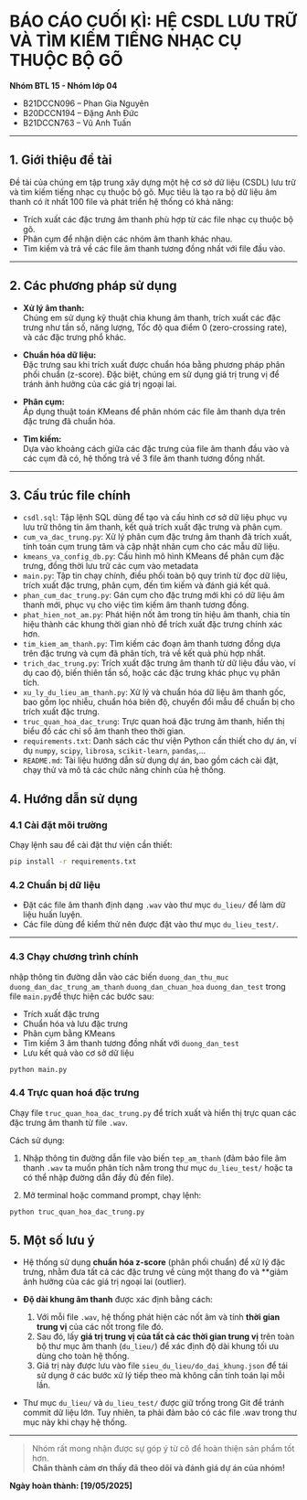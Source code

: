 # BÁO CÁO CUỐI KÌ: HỆ CSDL LƯU TRỮ VÀ TÌM KIẾM TIẾNG NHẠC CỤ THUỘC BỘ GÕ

**Nhóm BTL 15 - Nhóm lớp 04**  
- B21DCCN096 – Phan Gia Nguyên  
- B20DCCN194 – Đặng Anh Đức  
- B21DCCN763 – Vũ Anh Tuấn  

---

## 1. Giới thiệu đề tài

Đề tài của chúng em tập trung xây dựng một hệ cơ sở dữ liệu (CSDL) lưu trữ và tìm kiếm tiếng nhạc cụ thuộc bộ gõ. Mục tiêu là tạo ra bộ dữ liệu âm thanh có ít nhất 100 file và phát triển hệ thống có khả năng:

- Trích xuất các đặc trưng âm thanh phù hợp từ các file nhạc cụ thuộc bộ gõ.
- Phân cụm để nhận diện các nhóm âm thanh khác nhau.
- Tìm kiếm và trả về các file âm thanh tương đồng nhất với file đầu vào.

---

## 2. Các phương pháp sử dụng

- **Xử lý âm thanh:**  
  Chúng em sử dụng kỹ thuật chia khung âm thanh, trích xuất các đặc trưng như tần số, năng lượng, Tốc độ qua điểm 0 (zero-crossing rate), và các đặc trưng phổ khác.

- **Chuẩn hóa dữ liệu:**  
  Đặc trưng sau khi trích xuất được chuẩn hóa bằng phương pháp phân phối chuẩn (z-score). Đặc biệt, chúng em sử dụng giá trị trung vị để tránh ảnh hưởng của các giá trị ngoại lai.

- **Phân cụm:**  
  Áp dụng thuật toán KMeans để phân nhóm các file âm thanh dựa trên đặc trưng đã chuẩn hóa.

- **Tìm kiếm:**  
  Dựa vào khoảng cách giữa các đặc trưng của file âm thanh đầu vào và các cụm đã có, hệ thống trả về 3 file âm thanh tương đồng nhất.

---

## 3. Cấu trúc file chính

- `csdl.sql`: Tập lệnh SQL dùng để tạo và cấu hình cơ sở dữ liệu phục vụ lưu trữ thông tin âm thanh, kết quả trích xuất đặc trưng và phân cụm.
- `cum_va_dac_trung.py`: Xử lý phân cụm đặc trưng âm thanh đã trích xuất, tính toán cụm trung tâm và cập nhật nhãn cụm cho các mẫu dữ liệu.
- `kmeans_va_config_db.py`: Cấu hình mô hình KMeans để phân cụm đặc trưng, đồng thời lưu trữ các cụm vào metadata
- `main.py`: Tập tin chạy chính, điều phối toàn bộ quy trình từ đọc dữ liệu, trích xuất đặc trưng, phân cụm, đến tìm kiếm và đánh giá kết quả.
- `phan_cum_dac_trung.py`: Gán cụm cho đặc trưng mới khi có dữ liệu âm thanh mới, phục vụ cho việc tìm kiếm âm thanh tương đồng.
- `phat_hien_not_am.py`: Phát hiện nốt âm trong tín hiệu âm thanh, chia tín hiệu thành các khung thời gian nhỏ để trích xuất đặc trưng chính xác hơn.
- `tim_kiem_am_thanh.py`: Tìm kiếm các đoạn âm thanh tương đồng dựa trên đặc trưng và cụm đã phân tích, trả về kết quả phù hợp nhất.
- `trich_dac_trung.py`: Trích xuất đặc trưng âm thanh từ dữ liệu đầu vào, ví dụ cao độ, biến thiên tần số, hoặc các đặc trưng khác phục vụ phân tích.
- `xu_ly_du_lieu_am_thanh.py`: Xử lý và chuẩn hóa dữ liệu âm thanh gốc, bao gồm lọc nhiễu, chuẩn hóa biên độ, chuyển đổi mẫu để chuẩn bị cho trích xuất đặc trưng.
- `truc_quan_hoa_dac_trung`: Trực quan hoá đặc trưng âm thanh, hiển thị biểu đồ các chỉ số âm thanh theo thời gian.
- `requirements.txt`: Danh sách các thư viện Python cần thiết cho dự án, ví dụ `numpy`, `scipy`, `librosa`, `scikit-learn`, `pandas`,...
- `README.md`: Tài liệu hướng dẫn sử dụng dự án, bao gồm cách cài đặt, chạy thử và mô tả các chức năng chính của hệ thống.

## 4. Hướng dẫn sử dụng

### 4.1 Cài đặt môi trường

Chạy lệnh sau để cài đặt thư viện cần thiết:

```bash
pip install -r requirements.txt
```

### 4.2 Chuẩn bị dữ liệu

- Đặt các file âm thanh định dạng `.wav` vào thư mục `du_lieu/` để làm dữ liệu huấn luyện.
- Các file dùng để kiểm thử nên được đặt vào thư mục `du_lieu_test/`.

---

### 4.3 Chạy chương trình chính

nhập thông tin đường dẫn vào các biến `duong_dan_thu_muc` `duong_dan_dac_trung_am_thanh` `duong_dan_chuan_hoa` `duong_dan_test` trong file `main.py`để thực hiện các bước sau:

- Trích xuất đặc trưng  
- Chuẩn hóa và lưu đặc trưng  
- Phân cụm bằng KMeans 
- Tìm kiếm 3 âm thanh tương đồng nhất với `duong_dan_test`
- Lưu kết quả vào cơ sở dữ liệu

```bash
python main.py
```

### 4.4 Trực quan hoá đặc trưng 

Chạy file `truc_quan_hoa_dac_trung.py` để trích xuất và hiển thị trực quan các đặc trưng âm thanh từ file `.wav`.

Cách sử dụng:

1. Nhập thông tin đường dẫn file vào biến `tep_am_thanh` (đảm bảo file âm thanh `.wav` ta muốn phân tích nằm trong thư mục `du_lieu_test/` hoặc ta có thể nhập đường dẫn đầy đủ đến file).

2. Mở terminal hoặc command prompt, chạy lệnh:

```bash
python truc_quan_hoa_dac_trung.py
```

## 5. Một số lưu ý
- Hệ thống sử dụng **chuẩn hóa z-score** (phân phối chuẩn) để xử lý đặc trưng, nhằm đưa tất cả các đặc trưng về cùng một thang đo và **giảm ảnh hưởng của các giá trị ngoại lai (outlier).

- **Độ dài khung âm thanh** được xác định bằng cách:
  1. Với mỗi file `.wav`, hệ thống phát hiện các nốt âm và tính **thời gian trung vị** của các nốt trong file đó.
  2. Sau đó, lấy **giá trị trung vị của tất cả các thời gian trung vị** trên toàn bộ thư mục âm thanh (`du_lieu/`) để xác định độ dài khung tối ưu dùng cho toàn hệ thống.
  3. Giá trị này được lưu vào file `sieu_du_lieu/do_dai_khung.json` để tái sử dụng ở các bước xử lý tiếp theo mà không cần tính toán lại mỗi lần.

- Thư mục `du_lieu/` và `du_lieu_test/` được giữ trống trong Git để tránh commit dữ liệu lớn. Tuy nhiên, ta phải đảm bảo có các file .wav trong thư mục này khi chạy hệ thống.



---

> Nhóm rất mong nhận được sự góp ý từ cô để hoàn thiện sản phẩm tốt hơn.  
> **Chân thành cảm ơn thầy đã theo dõi và đánh giá dự án của nhóm!**

**Ngày hoàn thành: [19/05/2025]**
